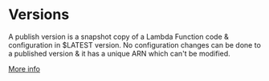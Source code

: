 # Versions
A publish version is a snapshot copy of a Lambda Function code & configuration in $LATEST version. No configuration changes can be done to a published version & it has a unique ARN which can't be modified.

[More info](https://docs.aws.amazon.com/lambda/latest/dg/versioning-intro.html)